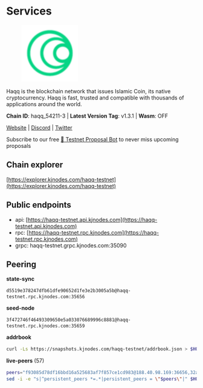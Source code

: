 # Services

<figure><img src="https://raw.githubusercontent.com/kj89/cosmos-images/main/logos/haqq.png" width="150" alt=""><figcaption></figcaption></figure>

Haqq is the blockchain network that issues Islamic Coin,  its native cryptocurrency. Haqq is fast, trusted and  compatible with thousands of applications around the world.

**Chain ID**: haqq_54211-3 | **Latest Version Tag**: v1.3.1 | **Wasm**: OFF

[Website](https://islamiccoin.net) | [Discord](https://discord.gg/hU9MHG5kZq) | [Twitter](https://twitter.com/Islamic_Coin)



Subscribe to our free [🤖 Testnet Proposal Bot](https://t.me/kjnodes_testnet_proposal_bot) to never miss upcoming proposals


## Chain explorer
[https://explorer.kjnodes.com/haqq-testnet](https://explorer.kjnodes.com/haqq-testnet)

## Public endpoints

* api: [https://haqq-testnet.api.kjnodes.com](https://haqq-testnet.api.kjnodes.com)
* rpc: [https://haqq-testnet.rpc.kjnodes.com](https://haqq-testnet.rpc.kjnodes.com)
* grpc: haqq-testnet.grpc.kjnodes.com:35090

## Peering

**state-sync**

```text
d5519e378247dfb61dfe90652d1fe3e2b3005a5b@haqq-testnet.rpc.kjnodes.com:35656
```

**seed-node**

```text
3f472746f46493309650e5a033076689996c8881@haqq-testnet.rpc.kjnodes.com:35659
```

**addrbook**
```bash
curl -Ls https://snapshots.kjnodes.com/haqq-testnet/addrbook.json > $HOME/.haqqd/config/addrbook.json
```

**live-peers** (57)
```bash
peers="f93085d78df16bbd16a525683af7f857ce1cd983@188.40.98.169:36656,32a8eec046b95e8646ff0810b4596dc7083a0beb@65.108.145.131:26656,927a323649e7dd8d4c75da6e5edaee439652b46f@65.109.92.241:20116,d5519e378247dfb61dfe90652d1fe3e2b3005a5b@65.109.68.190:35656,230d299006a432b0f44534ca8a19c8c876c0ccb3@85.10.193.246:26656,0629018cef2e53288757381ffdc0b84cbb5931cc@95.216.1.249:26656,23ff658b56fbb8bc73372973a34733ff5d79b435@142.132.202.50:11604,bc777df96c83c0433561c88c541dbbc520928f6c@195.3.221.239:26656,62bf004201a90ce00df6f69390378c3d90f6dd7e@45.83.173.19:26656,90b1d14fc7393c6b6452ecf8b3cdd078a445a238@65.109.112.178:29656,442d3bacb350437b8d9f0f1431e0519b81094100@135.181.62.222:26656,6771e65c1b30cc514faf5943320fdda480fe9124@95.216.39.183:26656,2d13d679b64e1a574904a140f72815644ec71131@65.21.133.125:30656,3df5a68b919177179c6dcb0b9c9354fd6bbba1c8@65.109.92.240:20116,93ae3fa625f55b98225b870e4fd4052ad8a97b97@109.123.252.231:26656,ed145a35b436878c1f1c10634bd18600f3696e17@95.217.181.142:26656,5fff90a628395b951d5fb34c64ae6c304b54d2e5@94.130.137.225:36656,23a1176c9911eac442d6d1bf15f92eeabb3981d5@45.83.173.18:26656,ccff2d110a06e8a76fd1529200d96316eb077007@65.108.78.116:46656,24e894d4d8a18276acf6051cccf369a1ce69842d@65.108.151.105:26656,70c1b8334bf08fe5d56fb53d07da11f01faa560b@65.109.30.90:26656,59af99085c961a6a5c8dc4bc8b3abffda16ddccb@135.181.38.62:26656,78e3ef8adf819b479acc13a2f92ab5c0fa350aeb@66.45.231.30:11464,940ee270ea94dfbab38eb931c4561d0a64467911@65.108.132.173:35656,7f2828e3910a4b165a65e5bfb2465c1e809bad3b@65.108.48.182:26656,5c11c697aaf2dabf96e3eb7e7e621c200bd309ee@65.21.225.58:26656,29731457774b61da8186b9c764e8f7c1e2465e3e@142.93.36.176:26656,2b9a004caee764540cc6851a1ffdd13276dc5bba@3.77.190.248:26656,088a622ef2539ba07d83af284a61f134a99f063b@95.217.35.186:26656,4b16ca9feab01e33412067955b36285d5a73be81@135.181.29.25:26656,64a840f6f5344a22a485b2818f9da9a457d42827@95.217.57.232:36656,1fefb6b75431482502e125a290deba1e7e539d4e@135.181.148.11:26656,3506acd0fb1f726028b0c8790b5faf18671fb3ce@85.10.198.169:16656,eb503dddcc41ba801c646d63cc762de4e9c43aa4@35.228.23.164:26656,b87ae2a43e27bd0360ea1b868c8cb9e98d612fce@65.109.92.79:19656,16f40215d018c7d657fef0bb5ce2950251d525d2@148.251.51.144:36656,47a269c3e30f70d8234a2afd8e9055e74129fde0@65.108.129.29:36656,849d98423e3f757233bef91d7b80937329d7684f@162.19.131.173:26656,45bc6d84ffb3bb725cf78e82205639797c30af67@65.108.199.62:26656,987636dd1c6b96e0e6bca462a190e21ad24e1f6f@154.38.160.231:26656,cf0fd9aeb45059adbfa9eb99352dd67b85b86072@65.109.106.91:21656,51e4544568cf880451bfffc292de88adc472f0e0@34.147.126.38:26656,a884387139109784cad9193652b82ef20a85d713@38.242.159.148:26656,ba56c564a5430632e59e2b08fc348735bc56b32f@154.12.232.140:26656,e662e39d298c558623770c6acd5620e46f182a10@3.77.163.189:26656,19aaf81833c26c7e29286ccafae6a01244846d53@116.202.227.117:35656,2c61060be5054aa5ecf14bf061503e0aa62e4e63@35.157.168.144:26656,6b0115c6b866544b201342b1d63374451bdc8d4e@31.134.187.134:35656,5b2ee53c742ce5d392b93c8f193f489a4f13f685@5.189.186.222:26656,b466c453009f654b596f6735834fba6fea148b33@3.68.51.215:26656,f57fae1bdea281392b563a58978a2d8c0a37725f@95.217.233.234:26656,9eb507f9365313dbe7f426050fec9648298f58ee@109.205.183.51:26656,3aa105572974d7ac50ddb991b280b7db2b18af05@3.122.176.133:26656,360d7095f3c1250a013cfe66c43a3f0790782f78@84.46.254.50:26656,90b40d2b773090b82aa7788c2d1937e4fd6d2dc0@65.108.231.124:19656,5a223d77d01319a8c7f648eddfc8549cafcd8ca5@34.147.118.211:26656,3f5110515b76596e05a447fd50e4727eaad00124@188.34.201.77:26656"
sed -i -e "s|^persistent_peers *=.*|persistent_peers = \"$peers\"|" $HOME/.haqqd/config/config.toml
```
